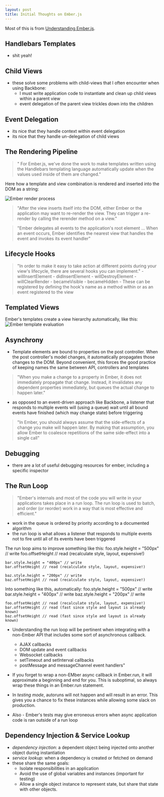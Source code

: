 ```yaml
---
layout: post
title: Initial Thoughts on Ember.js
---
```


Most of this is from [Understanding Ember.js](http://guides.emberjs.com/v1.11.0/understanding-ember/the-view-layer/).

## Handlebars Templates
- shit yeah!

## Child Views
- these solve some problems with child-views that I often encounter when using Backbone:
    - I must write application code to instantiate and clean up child views within a parent view
    - event delegation of the parent view trickles down into the children

## Event Delegation
- its nice that they handle context within event delegation
- its nice that they handle un-delegation of child views

## The Rendering Pipeline
> " For Ember.js, we've done the work to make templates written using the Handlebars templating language automatically update when the values used inside of them are changed."

Here how a template and view combination is rendered and inserted into the DOM as a string:

![Ember render process](http://guides.emberjs.com/v1.11.0/images/view-guide/render-buffer.png)

> "After the view inserts itself into the DOM, either Ember or the application may want to re-render the view. They can trigger a re-render by calling the rerender method on a view."

> "Ember delegates all events to the application's root element ... When an event occurs, Ember identifies the nearest view that handles the event and invokes its event handler"

## Lifecycle Hooks
> "In order to make it easy to take action at different points during your view's lifecycle, there are several hooks you can implement."
    - willInsertElement
    - didInsertElement
    - willDestroyElement
    - willClearRender
    - becameVisible
    - becameHidden
    - These can be registered by defining the hook's name as a method within or as an event registered to the view

## Templated Views
Ember's templates create a view hierarchy automatically, like this:
![Ember template evaluation](http://guides.emberjs.com/v1.11.0/images/view-guide/template-appendChild-interaction.png)

## Asynchrony
- Template elements are bound to properties on the post controller. When the post controller's model changes, it automatically propagates those changes to the DOM. Beyond convenient, this forces the good practice of keeping names the same between API, controllers and templates

> "When you make a change to a property in Ember, it does not immediately propagate that change. Instead, it invalidates any dependent properties immediately, but queues the actual change to happen later."

- as opposed to an event-driven approach like Backbone, a listener that responds to multiple events will (using a queue) wait until all bound events have finished (which may change state) before triggering

> "In Ember, you should always assume that the side-effects of a change you make will happen later. By making that assumption, you allow Ember to coalesce repetitions of the same side-effect into a single call"

## Debugging
- there are a lot of useful debugging resources for ember, including a specific inspector

## The Run Loop
> "Ember's internals and most of the code you will write in your applications takes place in a run loop. The run loop is used to batch, and order (or reorder) work in a way that is most effective and efficient."

- work in the queue is ordered by priority according to a documented algorithm
- the run loop is what allows a listener that responds to multiple events not to fire until all of its events have been triggered

The run loop aims to improve something like this:
    foo.style.height = "500px" // write
    foo.offsetHeight // read (recalculate style, layout, expensive!)

    bar.style.height = "400px" // write
    bar.offsetHeight // read (recalculate style, layout, expensive!)

    baz.style.height = "200px" // write
    baz.offsetHeight // read (recalculate style, layout, expensive!)

Into something like this, automatically:
    foo.style.height = "500px" // write
    bar.style.height = "400px" // write
    baz.style.height = "200px" // write

    foo.offsetHeight // read (recalculate style, layout, expensive!)
    bar.offsetHeight // read (fast since style and layout is already known)
    baz.offsetHeight // read (fast since style and layout is already known)

- Understanding the run loop will be pertinent when integrating with a non-Ember API that includes some sort of asynchronous callback.
    * AJAX callbacks
    * DOM update and event callbacks
    * Websocket callbacks
    * setTimeout and setInterval callbacks
    * postMessage and messageChannel event handlers"

- If you forget to wrap a non-EMber async callback in Ember.run, it will approximate a beginning and end for you. This is suboptimal, so always wrap these things in an Ember.run statement.
- In *testing mode*, autoruns will not happen and will result in an error. This gives you a chance to fix these instances while allowing some slack on production.
- Also - Ember's tests may give erroneous errors when async application code is ran outside of a run loop

## Dependency Injection & Service Lookup
- *dependency injection*: a dependent object being injected onto another object during instantiation
- *service lookup*: when a dependency is created or fetched on demand
- these share the same goals:
    + Isolate responsibilities in an application
    + Avoid the use of global variables and instances (important for testing)
    + Allow a single object instance to represent state, but share that state with other objects.


